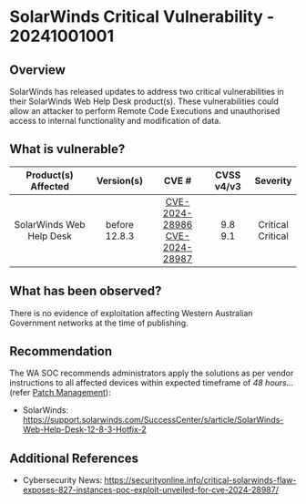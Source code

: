 # SolarWinds Critical Vulnerability - 20241001001

## Overview

SolarWinds has released updates to address two critical vulnerabilities in their SolarWinds Web Help Desk product(s). These vulnerabilities could allow an attacker to perform Remote Code Executions and unauthorised access to internal functionality and modification of data.

## What is vulnerable?

|   Product(s) Affected    |  Version(s)   |                                                                     CVE #                                                                      |     CVSS v4/v3     |           Severity           |
| :----------------------: | :-----------: | :--------------------------------------------------------------------------------------------------------------------------------------------: | :----------------: | :--------------------------: |
| SolarWinds Web Help Desk | before 12.8.3 | [CVE-2024-28986](https://nvd.nist.gov/vuln/detail/CVE-2024-28986) <br> [CVE-2024-28987](https://nvd.nist.gov/vuln/detail/CVE-2024-28987) </br> | 9.8 <br> 9.1 </br> | Critical <br> Critical </br> |

## What has been observed?

There is no evidence of exploitation affecting Western Australian Government networks at the time of publishing.

## Recommendation

The WA SOC recommends administrators apply the solutions as per vendor instructions to all affected devices within expected timeframe of *48 hours...* (refer [Patch Management](../guidelines/patch-management.md)):

- SolarWinds: <https://support.solarwinds.com/SuccessCenter/s/article/SolarWinds-Web-Help-Desk-12-8-3-Hotfix-2>

## Additional References

- Cybersecurity News: <https://securityonline.info/critical-solarwinds-flaw-exposes-827-instances-poc-exploit-unveiled-for-cve-2024-28987/>
